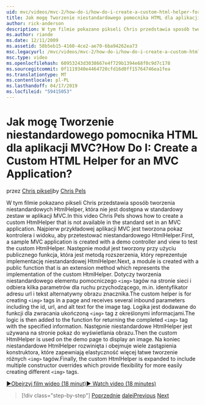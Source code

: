 ```yaml
---
uid: mvc/videos/mvc-2/how-do-i/how-do-i-create-a-custom-html-helper-for-an-mvc-application
title: Jak mogę Tworzenie niestandardowego pomocnika HTML dla aplikacji MVC? | Microsoft Docs
author: rick-anderson
description: W tym filmie pokazano pikseli Chris przedstawia sposób tworzenia niestandardowych HtmlHelper, która nie jest dostępna w standardowy zestaw w aplikacji MVC. Pierwszy, aplika MVC przykładowe...
ms.author: riande
ms.date: 12/11/2009
ms.assetid: 58b5eb15-4160-4ce2-ae70-6ba94262ea73
msc.legacyurl: /mvc/videos/mvc-2/how-do-i/how-do-i-create-a-custom-html-helper-for-an-mvc-application
msc.type: video
ms.openlocfilehash: 60953243d3038667e4f729b1394e68f0c9d7c178
ms.sourcegitcommit: 0f1119340e4464720cfd16d0ff15764746ea1fea
ms.translationtype: MT
ms.contentlocale: pl-PL
ms.lasthandoff: 04/17/2019
ms.locfileid: "59415053"
---
```

# <a name="how-do-i-create-a-custom-html-helper-for-an-mvc-application"></a><span data-ttu-id="737fc-105">Jak mogę Tworzenie niestandardowego pomocnika HTML dla aplikacji MVC?</span><span class="sxs-lookup"><span data-stu-id="737fc-105">How Do I: Create a Custom HTML Helper for an MVC Application?</span></span>

<span data-ttu-id="737fc-106">przez [Chris pikseli](https://twitter.com/chrispels)</span><span class="sxs-lookup"><span data-stu-id="737fc-106">by [Chris Pels](https://twitter.com/chrispels)</span></span>

<span data-ttu-id="737fc-107">W tym filmie pokazano pikseli Chris przedstawia sposób tworzenia niestandardowych HtmlHelper, która nie jest dostępna w standardowy zestaw w aplikacji MVC.</span><span class="sxs-lookup"><span data-stu-id="737fc-107">In this video Chris Pels shows how to create a custom HtmlHelper that is not available in the standard set in an MVC application.</span></span> <span data-ttu-id="737fc-108">Najpierw przykładowej aplikacji MVC jest tworzona pokaz kontrolera i widoku, aby przetestować niestandardowego HtmlHelper.</span><span class="sxs-lookup"><span data-stu-id="737fc-108">First, a sample MVC application is created with a demo controller and view to test the custom HtmlHelper.</span></span> <span data-ttu-id="737fc-109">Następnie moduł jest tworzony przy użyciu publicznego funkcja, która jest metodą rozszerzenia, który reprezentuje implementację niestandardowej HtmlHelper.</span><span class="sxs-lookup"><span data-stu-id="737fc-109">Next, a module is created with a public function that is an extension method which represents the implementation of the custom HtmlHelper.</span></span> <span data-ttu-id="737fc-110">Dotyczy tworzenia niestandardowego elementu pomocniczego `<img>` tagów na stronie sieci i odbiera kilka parametrów dla ruchu przychodzącego, m.in. identyfikator adresu url i tekst alternatywny obrazu znacznika.</span><span class="sxs-lookup"><span data-stu-id="737fc-110">The custom helper is for creating `<img>` tags in a page and receives several inbound parameters including the id, url, and alt text for the image tag.</span></span> <span data-ttu-id="737fc-111">Logika jest dodawane do funkcji dla zwracania ukończoną `<img>` tag z określonymi informacjami.</span><span class="sxs-lookup"><span data-stu-id="737fc-111">The logic is then added to the function for returning the completed `<img>` tag with the specified information.</span></span> <span data-ttu-id="737fc-112">Następnie niestandardowe HtmlHelper jest używana na stronie pokaz do wyświetlania obrazu.</span><span class="sxs-lookup"><span data-stu-id="737fc-112">Then the custom HtmlHelper is used on the demo page to display an image.</span></span> <span data-ttu-id="737fc-113">Na koniec niestandardowe HtmlHelper rozwinięta i obejmuje wiele zastąpienia konstruktora, które zapewniają elastyczność więcej łatwe tworzenie różnych `<img>` tagów.</span><span class="sxs-lookup"><span data-stu-id="737fc-113">Finally, the custom HtmlHelper is expanded to include multiple constructor overrides which provide flexibility for more easily creating different `<img>` tags.</span></span>

[<span data-ttu-id="737fc-114">&#9654;Obejrzyj film wideo (18 minut)</span><span class="sxs-lookup"><span data-stu-id="737fc-114">&#9654; Watch video (18 minutes)</span></span>](https://channel9.msdn.com/Blogs/ASP-NET-Site-Videos/how-do-i-create-a-custom-html-helper-for-an-mvc-application)

> [!div class="step-by-step"]
> <span data-ttu-id="737fc-115">[Poprzednie](how-do-i-implement-view-models-to-manage-data-for-aspnet-mvc-views.md)
> [dalej](how-do-i-work-with-model-binders-in-an-mvc-application.md)</span><span class="sxs-lookup"><span data-stu-id="737fc-115">[Previous](how-do-i-implement-view-models-to-manage-data-for-aspnet-mvc-views.md)
[Next](how-do-i-work-with-model-binders-in-an-mvc-application.md)</span></span>
